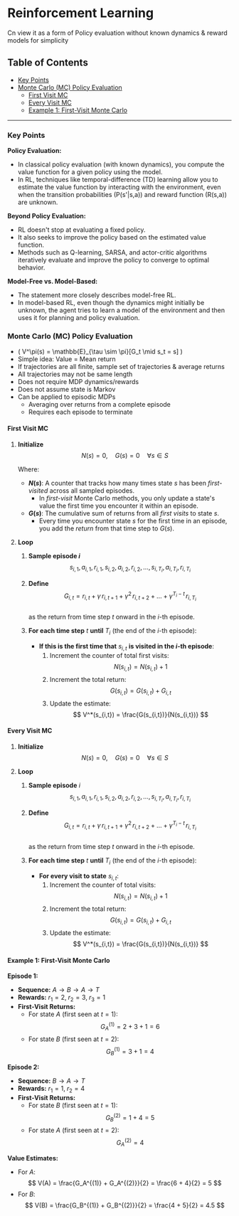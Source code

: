 <!-- omit in toc -->
# Reinforcement Learning

Cn view it as a form of Policy evaluation without known dynamics & reward models for simplicity

<!-- omit in toc -->
## Table of Contents
- [Key Points](#key-points)
- [Monte Carlo (MC) Policy Evaluation](#monte-carlo-mc-policy-evaluation)
  - [First Visit MC](#first-visit-mc)
  - [Every Visit MC](#every-visit-mc)
  - [Example 1: First-Visit Monte Carlo](#example-1-first-visit-monte-carlo)


---

### Key Points

**Policy Evaluation:**
- In classical policy evaluation (with known dynamics), you compute the value function for a given policy using the model.
- In RL, techniques like temporal-difference (TD) learning allow you to estimate the value function by interacting with the environment, even when the transition probabilities \(P(s'|s,a)\) and reward function \(R(s,a)\) are unknown.

**Beyond Policy Evaluation:**
- RL doesn't stop at evaluating a fixed policy.
- It also seeks to improve the policy based on the estimated value function.
- Methods such as Q-learning, SARSA, and actor-critic algorithms iteratively evaluate and improve the policy to converge to optimal behavior.

**Model-Free vs. Model-Based:**
- The statement more closely describes model-free RL.
- In model-based RL, even though the dynamics might initially be unknown, the agent tries to learn a model of the environment and then uses it for planning and policy evaluation.

### Monte Carlo (MC) Policy Evaluation
- \( V^\pi(s) = \mathbb{E}_{\tau \sim \pi}[G_t \mid s_t = s] \)
- Simple idea: Value = Mean return
- If trajectories are all finite, sample set of trajectories & average returns
- All trajectories may not be same length
- Does not require MDP dynamics/rewards
- Does not assume state is Markov
- Can be applied to episodic MDPs
  - Averaging over returns from a complete episode
  - Requires each episode to terminate

#### First Visit MC
1. **Initialize**  
   $$
   N(s) = 0, \quad G(s) = 0 \quad \forall s \in S
   $$
   
   Where:
   - **$N(s)$**: A counter that tracks how many times state $s$ has been *first-visited* across all sampled episodes.  
     - In *first-visit* Monte Carlo methods, you only update a state's value the first time you encounter it within an episode.
   - **$G(s)$**: The cumulative sum of returns from all *first visits* to state $s$.  
     - Every time you encounter state $s$ for the first time in an episode, you add the *return* from that time step to $G(s)$.

2. **Loop**  
   1. **Sample episode $i$**  
      $$
      s_{i,1},\, a_{i,1},\, r_{i,1},\, s_{i,2},\, a_{i,2},\, r_{i,2},\, \ldots,\, s_{i,T_i},\, a_{i,T_i},\, r_{i,T_i}
      $$

   2. **Define**  
      $$
      G_{i,t} = r_{i,t} + \gamma\,r_{i,t+1} + \gamma^2\,r_{i,t+2} + \ldots + \gamma^{T_i - t}\,r_{i,T_i}
      $$  
      as the return from time step $t$ onward in the $i$-th episode.

   3. **For each time step** $t$ **until** $T_i$ (the end of the $i$-th episode):
      - **If this is the first time that** $s_{i,t}$ **is visited in the $i$-th episode**:
        1. Increment the counter of total first visits:  
           $$
           N(s_{i,t}) = N(s_{i,t}) + 1
           $$
        2. Increment the total return:  
           $$
           G(s_{i,t}) = G(s_{i,t}) + G_{i,t}
           $$
        3. Update the estimate:  
           $$
           V^*(s_{i,t}) = \frac{G(s_{i,t})}{N(s_{i,t})}
           $$

#### Every Visit MC

1. **Initialize**  
   $$
   N(s) = 0, \quad G(s) = 0 \quad \forall s \in S
   $$

2. **Loop**  
   1. **Sample episode** $i$  
      $$
      s_{i,1},\, a_{i,1},\, r_{i,1},\, s_{i,2},\, a_{i,2},\, r_{i,2},\, \ldots,\, s_{i,T_i},\, a_{i,T_i},\, r_{i,T_i}
      $$

   2. **Define**  
      $$
      G_{i,t} = r_{i,t} + \gamma \, r_{i,t+1} + \gamma^2 \, r_{i,t+2} + \ldots + \gamma^{T_i - t} \, r_{i,T_i}
      $$  
      as the return from time step $t$ onward in the $i$-th episode.

   3. **For each time step** $t$ **until** $T_i$ (the end of the $i$-th episode):
      - **For every visit to state** $s_{i,t}$:
        1. Increment the counter of total visits:  
           $$
           N(s_{i,t}) = N(s_{i,t}) + 1
           $$
        2. Increment the total return:  
           $$
           G(s_{i,t}) = G(s_{i,t}) + G_{i,t}
           $$
        3. Update the estimate:  
           $$
           V^*(s_{i,t}) = \frac{G(s_{i,t})}{N(s_{i,t})}
           $$

#### Example 1: First-Visit Monte Carlo

**Episode 1:**  
- **Sequence:** $A \to B \to A \to T$  
- **Rewards:** $r_1 = 2,\; r_2 = 3,\; r_3 = 1$  
- **First-Visit Returns:**  
  - For state $A$ (first seen at $t=1$):  
    $$
    G_A^{(1)} = 2 + 3 + 1 = 6
    $$
  - For state $B$ (first seen at $t=2$):  
    $$
    G_B^{(1)} = 3 + 1 = 4
    $$

**Episode 2:**  
- **Sequence:** $B \to A \to T$  
- **Rewards:** $r_1 = 1,\; r_2 = 4$  
- **First-Visit Returns:**  
  - For state $B$ (first seen at $t=1$):  
    $$
    G_B^{(2)} = 1 + 4 = 5
    $$
  - For state $A$ (first seen at $t=2$):  
    $$
    G_A^{(2)} = 4
    $$

**Value Estimates:**  
- For $A$:
  $$
  V(A) = \frac{G_A^{(1)} + G_A^{(2)}}{2} = \frac{6 + 4}{2} = 5
  $$
- For $B$:
  $$
  V(B) = \frac{G_B^{(1)} + G_B^{(2)}}{2} = \frac{4 + 5}{2} = 4.5
  $$
